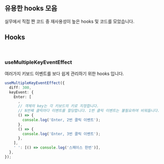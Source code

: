 ## 유용한 hooks 모음

실무에서 직접 짠 코드 중 재사용성이 높은 hooks 및 코드를 모았습니다.

## Hooks

<br />

### useMultipleKeyEventEffect

여러가지 키보드 이벤트를 보다 쉽게 관리하기 위한 hooks 입니다.

```ts
useMultipleKeyEventEffect({
  diff: 300,
  keyEvent: {
    Enter: [
      ,
      // 객체의 key는 각 키보드의 키로 지정합니다.
      // N번째 클릭마다 이벤트를 할당합니다. 1번 클릭 이벤트는 불필요하여 비워둡니다.
      () => {
        console.log('Enter, 2번 클릭 이벤트');
      },
      () => {
        console.log('Enter, 3번 클릭 이벤트');
      },
    ],
    ' ': [() => console.log('스페이스 한번')],
  },
});
```

<br />
